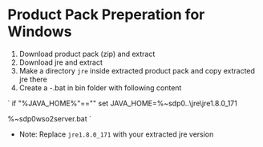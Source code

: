 # Product Pack Preperation for Windows

1) Download product pack (zip) and extract
2) Download jre and extract
3) Make a directory `jre` inside extracted product pack and copy extracted jre there
4) Create a <product name>-<product version>.bat in bin folder with following content

`
if "%JAVA_HOME%"=="" set JAVA_HOME=%~sdp0..\jre\jre1.8.0_171

%~sdp0wso2server.bat
`
* Note: Replace `jre1.8.0_171` with your extracted jre version
